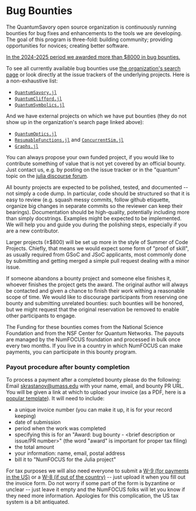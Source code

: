 # Bug Bounties

The QuantumSavory open source organization is continuously running bounties for bug fixes and enhancements to the tools we are developing. 
The goal of this program is three-fold: building community; providing opportunities for novices; creating better software.

[In the 2024-2025 period we awarded more than $8000 in bug bounties.](https://opencollective.com/julialang/projects/julia-krastanov-cqn)

To see all currently available bug bounties use [the organization's search page](https://github.com/search?q=org%3AQuantumSavory%20label%3A%22bug%20bounty%22%20is%3Aopen&type=issues) or look directly at the issue trackers of the underlying projects. Here is a non-exhaustive list:

- [`QuantumSavory.jl`](https://github.com/QuantumSavory/QuantumSavory.jl/issues?q=is%3Aissue+is%3Aopen+label%3A%22bug+bounty%22)
- [`QuantumClifford.jl`](https://github.com/QuantumSavory/QuantumClifford.jl/issues?q=is%3Aissue+is%3Aopen+label%3A%22bug+bounty%22)
- [`QuantumSymbolics.jl`](https://github.com/QuantumSavory/QuantumSymbolics.jl/issues?q=is%3Aissue+is%3Aopen+label%3A%22bug+bounty%22)

And we have external projects on which we have put bounties (they do not show up in the organization's search page linked above):

- [`QuantumOptics.jl`](https://github.com/qojulia/QuantumOptics.jl/issues?q=is%3Aissue+is%3Aopen+label%3A%22bug+bounty%22)
- [`ResumableFunctions.jl`](https://github.com/JuliaDynamics/ResumableFunctions.jl/issues?q=is%3Aissue+is%3Aopen+label%3A%22bug+bounty%22) and [`ConcurrentSim.jl`](https://github.com/JuliaDynamics/ConcurrentSim.jl/issues?q=is%3Aissue%20is%3Aopen%20label%3A%22bug%20bounty%22)
- [`Graphs.jl`](https://github.com/search?q=org%3AJuliaGraphs%20label%3Abounty%20is%3Aopen&type=issues)

You can always propose your own funded project, if you would like to contribute something of value that is not yet covered by an official bounty. Just contact us, e.g. by posting on the issue tracker or in the "quantum" topic on the [julia discourse forum](https://discourse.julialang.org/).

All bounty projects are expected to be polished, tested, and documented -- not simply a code dump. In particular, code should be structured so that it is easy to review (e.g. squash messy commits, follow github etiquette, organize big changes in separate commits so the reviewer can keep their bearings). Documentation should be high-quality, potentially including more than simply docstrings. Examples might be expected to be implemented. We will help you and guide you during the polishing steps, especially if you are a new contributor.

Larger projects (≥$800) will be set up more in the style of Summer of Code Projects. Chiefly, that means we would expect some form of "proof of skill", as usually required from GSoC and JSoC applicants, most commonly done by submitting and getting merged a simple pull request dealing with a minor issue.

If someone abandons a bounty project and someone else finishes it, whoever finishes the project gets the award. The original author will always be contacted and given a chance to finish their work withing a reasonable scope of time. We would like to discourage participants from reserving one bounty and submitting unrelated bounties: such bounties will be honored, but we might request that the original reservation be removed to enable other participants to engage.

The Funding for these bounties comes from the National Science Foundation and from the NSF Center for Quantum Networks.
The payouts are managed by the NumFOCUS foundation and processed in bulk once every two months.
If you live in a country in which NumFOCUS can make payments, you can participate in this bounty program.

### Payout procedure after bounty completion

To process a payment after a completed bounty please do the following: Email [skrastanov@umass.edu](mailto:skrastanov@umass.edu) with your name, email, and bounty PR URL. You will be given a link at which to upload your invoice (as a PDF, here is a [popular template](https://create.microsoft.com/en-us/templates/invoices)). It will need to include:

- a unique invoice number (you can make it up, it is for your record keeping)
- date of submission
- period when the work was completed
- specifying this is for an "Award: bug bounty - <brief description or issue/PR number>" (the word "award" is important for proper tax filing)
- the total amount
- your information: name, email, postal address
- bill it to "NumFOCUS for the Julia project"

For tax purposes we will also need everyone to submit a [W-9 (for payments in the US)](https://www.irs.gov/pub/irs-pdf/fw9.pdf) or a [W-8 (if out of the country)](https://www.irs.gov/pub/irs-pdf/fw8ben.pdf) -- just upload it when you fill out the invoice form. Do not worry if some part of the form is byzantine or unclear -- just leave it empty and the NumFOCUS folks will let you know if they need more information. Apologies for this complication, the US tax system is a bit antiquated.
